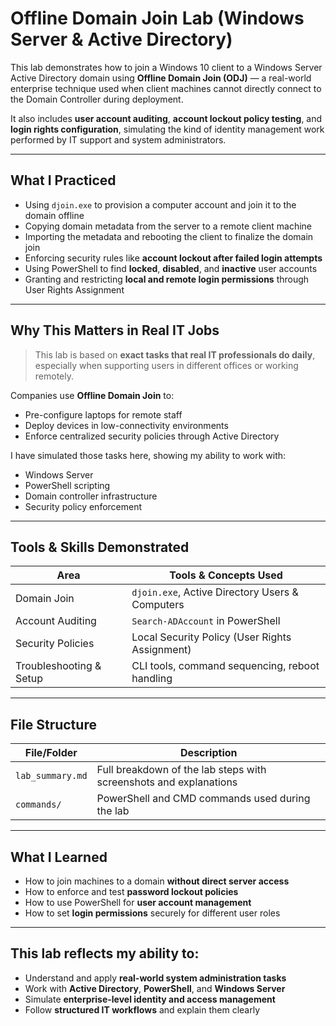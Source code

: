 #  Offline Domain Join Lab (Windows Server & Active Directory)

This lab demonstrates how to join a Windows 10 client to a Windows Server Active Directory domain using **Offline Domain Join (ODJ)** — a real-world enterprise technique used when client machines cannot directly connect to the Domain Controller during deployment.

It also includes **user account auditing**, **account lockout policy testing**, and **login rights configuration**, simulating the kind of identity management work performed by IT support and system administrators.

---

##  What I Practiced

- Using `djoin.exe` to provision a computer account and join it to the domain offline
- Copying domain metadata from the server to a remote client machine
- Importing the metadata and rebooting the client to finalize the domain join
- Enforcing security rules like **account lockout after failed login attempts**
- Using PowerShell to find **locked**, **disabled**, and **inactive** user accounts
- Granting and restricting **local and remote login permissions** through User Rights Assignment

---

##  Why This Matters in Real IT Jobs

> This lab is based on **exact tasks that real IT professionals do daily**, especially when supporting users in different offices or working remotely.

Companies use **Offline Domain Join** to:
- Pre-configure laptops for remote staff
- Deploy devices in low-connectivity environments
- Enforce centralized security policies through Active Directory

I have simulated those tasks here, showing my ability to work with:
- Windows Server
- PowerShell scripting
- Domain controller infrastructure
- Security policy enforcement

---

##  Tools & Skills Demonstrated

| Area                     | Tools & Concepts Used                            |
|--------------------------|--------------------------------------------------|
| Domain Join              | `djoin.exe`, Active Directory Users & Computers |
| Account Auditing         | `Search-ADAccount` in PowerShell                |
| Security Policies        | Local Security Policy (User Rights Assignment)  |
| Troubleshooting & Setup  | CLI tools, command sequencing, reboot handling  |

---

## File Structure

| File/Folder            | Description |
|------------------------|-------------|
| `lab_summary.md`       | Full breakdown of the lab steps with screenshots and explanations |
| `commands/`            | PowerShell and CMD commands used during the lab |

---

## What I Learned

- How to join machines to a domain **without direct server access**
- How to enforce and test **password lockout policies**
- How to use PowerShell for **user account management**
- How to set **login permissions** securely for different user roles

---

## This lab reflects my ability to:

- Understand and apply **real-world system administration tasks**
- Work with **Active Directory**, **PowerShell**, and **Windows Server**
- Simulate **enterprise-level identity and access management**
- Follow **structured IT workflows** and explain them clearly


